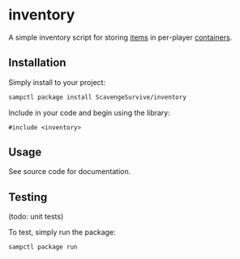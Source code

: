 # inventory

A simple inventory script for storing
[items](https://github.com/ScavengeSurvive/item) in per-player
[containers](https://github.com/ScavengeSurvive/container).

## Installation

Simply install to your project:

```bash
sampctl package install ScavengeSurvive/inventory
```

Include in your code and begin using the library:

```pawn
#include <inventory>
```

## Usage

See source code for documentation.

## Testing

(todo: unit tests)

To test, simply run the package:

```bash
sampctl package run
```
